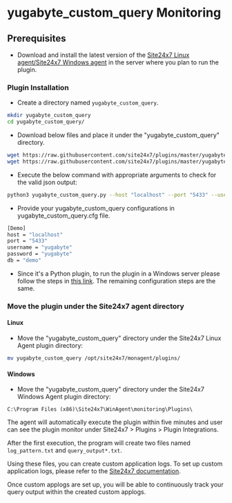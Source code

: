# yugabyte_custom_query Monitoring
                                                                                              
## Prerequisites

- Download and install the latest version of the [Site24x7 Linux agent/Site24x7 Windows agent](https://www.site24x7.com/app/client#/admin/inventory/add-monitor) in the server where you plan to run the plugin.

### Plugin Installation  

- Create a directory named `yugabyte_custom_query`.
  
```bash
mkdir yugabyte_custom_query
cd yugabyte_custom_query/
```
      
- Download below files and place it under the "yugabyte_custom_query" directory.

```bash
wget https://raw.githubusercontent.com/site24x7/plugins/master/yugabyte_custom_query/yugabyte_custom_query.py && sed -i "1s|^.*|#! $(which python3)|" yugabyte_custom_query.py
wget https://raw.githubusercontent.com/site24x7/plugins/master/yugabyte_custom_query/yugabyte_custom_query.cfg
```

- Execute the below command with appropriate arguments to check for the valid json output:

```bash
python3 yugabyte_custom_query.py --host "localhost" --port "5433" --username "yugabyte" --password "yugabyte" --db 'demo'
```

- Provide your yugabyte_custom_query configurations in yugabyte_custom_query.cfg file.

```bash
[Demo]
host = "localhost"
port = "5433"
username = "yugabyte"
password = "yugabyte"
db = "demo"
```

- Since it's a Python plugin, to run the plugin in a Windows server please follow the steps in [this link](https://support.site24x7.com/portal/en/kb/articles/run-python-plugin-scripts-in-windows-servers). The remaining configuration steps are the same.

### Move the plugin under the Site24x7 agent directory

#### Linux

- Move the "yugabyte_custom_query" directory under the Site24x7 Linux Agent plugin directory: 

```bash
mv yugabyte_custom_query /opt/site24x7/monagent/plugins/
```
		
#### Windows

- Move the "yugabyte_custom_query" directory under the Site24x7 Windows Agent plugin directory:

```
C:\Program Files (x86)\Site24x7\WinAgent\monitoring\Plugins\
```
The agent will automatically execute the plugin within five minutes and user can see the plugin monitor under Site24x7 > Plugins > Plugin Integrations.

After the first execution, the program will create two files named `log_pattern.txt` and `query_output*.txt`.

Using these files, you can create custom application logs. To set up custom application logs, please refer to the [Site24x7 documentation](https://www.site24x7.com/help/log-management/add-log-type.html).

Once custom applogs are set up, you will be able to continuously track your query output within the created custom applogs.
